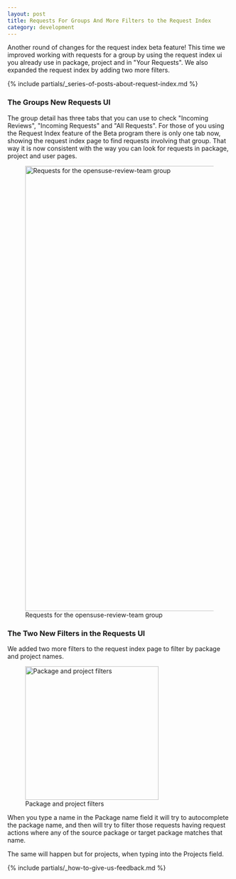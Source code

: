 ```yaml
---
layout: post
title: Requests For Groups And More Filters to the Request Index
category: development
---
```

Another round of changes for the request index beta feature! This time we improved working with requests for a group by using the request index ui you already use in package, project and in "Your Requests". We also expanded the request index by adding two more filters.

{% include partials/_series-of-posts-about-request-index.md %}

### The Groups New Requests UI

The group detail has three tabs that you can use to check "Incoming Reviews", "Incoming Requests" and "All Requests". For those of you using the Request Index feature of the Beta program there is only one tab now, showing the request index page to find requests involving that group. That way it is now consistent with the way you can look for requests in package, project and user pages.

<figure>
  <img src="/images/posts/2025-03-05/group-requests.png" alt="Requests for the opensuse-review-team group" width="1000px"/>
  <figcaption>Requests for the opensuse-review-team group</figcaption>
</figure>

### The Two New Filters in the Requests UI

We added two more filters to the request index page to filter by package and project names.

<figure>
  <img src="/images/posts/2025-03-05/package-and-project-filters.png" alt="Package and project filters" width="300px"/>
  <figcaption>Package and project filters</figcaption>
</figure>

When you type a name in the Package name field it will try to autocomplete the package name, and then will try to filter those requests having request actions where any of the source package or target package matches that name.

The same will happen but for projects, when typing into the Projects field.

{% include partials/_how-to-give-us-feedback.md %}
